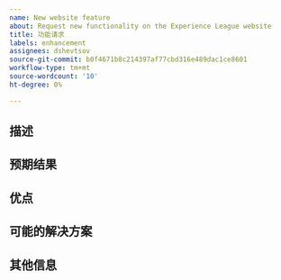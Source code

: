 ```yaml
---
name: New website feature
about: Request new functionality on the Experience League website
title: 功能请求
labels: enhancement
assignees: dshevtsov
source-git-commit: b0f4671b8c214397af77cbd316e489dac1ce8601
workflow-type: tm+mt
source-wordcount: '10'
ht-degree: 0%

---
```



## 描述

<!-- (REQUIRED) Describe the feature you want added. -->

## 预期结果

<!-- (REQUIRED) What is the expected result or behavior of this feature? -->

## 优点

<!-- (REQUIRED) How does this feature improve the docs experience? -->

## 可能的解决方案

<!-- (OPTIONAL) What would a solution for this issue look like? -->

## 其他信息

<!-- (OPTIONAL) What other information can you provide about this feature? -->

<!--
Thank you for taking the time to report this issue!
GitHub Issues in this repo should only relate to this project's codebase.

Before submitting this issue, please make sure you are complying with our Code of Conduct:
https://github.com/AdobeDocs/commerce-operations.en/blob/main/code-of-conduct.md

Issues that do not comply with our Code of Conduct or do not contain enough information may be closed at the maintainers' discretion.

Feel free to remove this section before creating this issue.
-->
